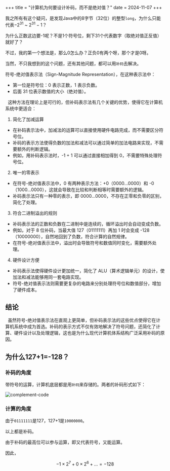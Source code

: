 +++
title = "计算机为何要设计补码，而不是绝对值？"
date = 2024-11-07
+++

我之所有有这个疑问，是发现Java中的8字节（32位）的整型`long`，为什么只能代表$-2^{31}$ ~ $2^{31}-1$？

为什么正数这边要-1呢？不是1个符号位，剩下31个代表数字（取绝对值正反值）就好了？

不过，我的第一个想法是，那么0怎么办？正负0有两个呀，那个才是0呀。

当然，不只我想到的这个问题，还有其他问题，都可以用`补码`去解决。

符号-绝对值表示法（Sign-Magnitude Representation），在这种表示法中：

- 第一位是符号位：0 表示正数，1 表示负数。
- 后面 31 位表示数值的大小（绝对值）。

 
这种方法在理论上是可行的，但补码表示法有几个关键的优势，使得它在计算机系统中更适合：
 
1. 简化了加减运算

- 在补码表示法中，加减法的运算可以直接使用硬件电路完成，而不需要区分符号位。
- 补码的表示方法使得负数的加法和减法可以通过简单的加法电路来实现，不需要额外的判断逻辑。
- 例如，用补码表示法时，-1 + 1 可以通过直接相加得到 0，不需要特殊处理符号位。
 
2. 唯一的零表示

- 在符号-绝对值表示法中，0 有两种表示方法：+0（0000...0000）和 -0（1000...0000），这就会导致在比较和判断相等时需要额外的逻辑。
- 补码表示法只有一种零的表示，即 0000...0000，不存在正零和负零的区别，简化了处理。
 
3. 符合二进制溢出的规则
 
- 补码表示法的正数和负数在二进制中是连续的，循环溢出时会自动变成负数。
- 例如，对于 8 位补码，当最大值 127（01111111）再加 1 时会变成 -128（10000000），自然地回到了负数，符合计算的自然规律。
- 在符号-绝对值表示法中，溢出时会导致符号和数值同时变化，需要额外处理。
 
4. 硬件设计方便
- 补码表示法使得硬件设计更加统一，简化了 ALU（算术逻辑单元）的设计，使加法和减法能够用同一套电路实现。
- 符号-绝对值表示法则需要更复杂的电路来分别处理符号位和数值部分，增加了硬件成本。
 
## 结论
 
虽然符号-绝对值表示法在直观上更简单，但补码表示法的这些优点使得它在计算机系统中成为首选。补码的表示方式不仅有效地解决了符号问题，还简化了计算、硬件设计以及处理逻辑，这也是为什么现代计算机体系结构广泛采用补码的原因。

## 为什么127+1=-128？

### 补码的角度

带符号的运算，计算机底层都是用`补码`来存储的。两者的补码形式如下：

![complement-code](https://linxz-aliyun.oss-cn-shenzhen.aliyuncs.com/images/202411181548505.png)

### 计算的角度

由于`01111111`是127，127+1是`10000000`。

以上都是补码。

由于补码的最高位可以参与运算，即又代表符号，又能运算。

因此，

$$
-1\times2^7+0\times2^6+...=-128
$$
